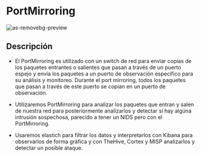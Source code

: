 # PortMirroring
![as-removebg-preview](https://cdn.pcwdld.com/wp-content/uploads/cisco-span-diagram.png)

## Descripción
- El PortMirroring es utilizado con un switch de red para enviar copias de los paquetes entrantes o salientes que pasan a través de un puerto espejo y envía los paquetes a un puerto de observación específico para su análisis y monitoreo. Durante el port mirroring, todos los paquetes que pasan a través de este puerto se copian en un puerto de observación.

- Utilizaremos PortMirroring para analizar los paquetes que entran y salen de nuestra red para posteriormente analizarlos y detectar si hay algúna intrusión sospechosa, parecido a tener un NIDS pero con el PortMirroring.

- Usaremos elastich para filtrar los datos y interpretarlos con Kibana para observarlos de forma gráfica y con TheHive, Cortex y MISP analizarlos y detectar un posible ataque.
